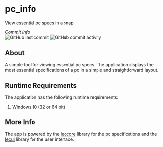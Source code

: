 # pc_info
View essential pc specs in a snap

<p>
  <em>Commit Info</em>
  <br>
  <img alt="GitHub last commit" src="https://img.shields.io/github/last-commit/alecmus/pc_info">
  <img alt="GitHub commit activity" src="https://img.shields.io/github/commit-activity/y/alecmus/pc_info">
</p>

## About
A simple tool for viewing essential pc specs. The application displays the most essential specifications of a pc in a simple and straightforward layout.

## Runtime Requirements
The application has the following runtime requirements:

1. Windows 10 (32 or 64 bit)

## More Info
The app is powered by the [leccore](https://github.com/alecmus/leccore) library for the pc specifications and the [lecui](https://github.com/alecmus/lecui) library for the user interface.
